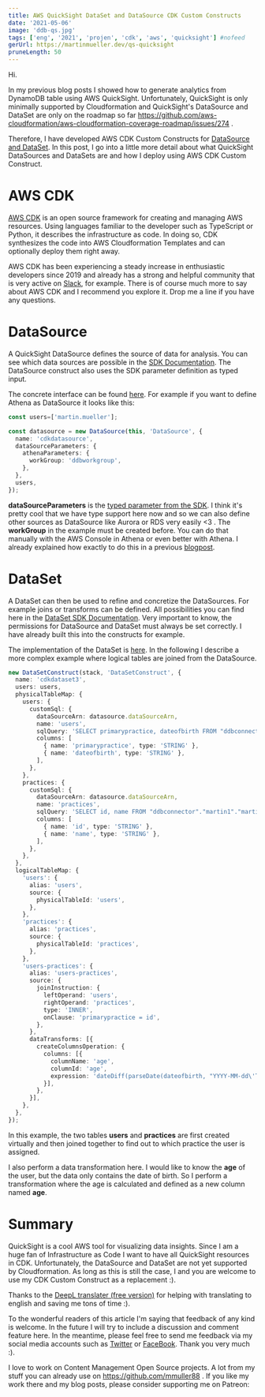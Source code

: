 ```yaml
---
title: AWS QuickSight DataSet and DataSource CDK Custom Constructs
date: '2021-05-06'
image: 'ddb-qs.jpg'
tags: ['eng', '2021', 'projen', 'cdk', 'aws', 'quicksight'] #nofeed
gerUrl: https://martinmueller.dev/qs-quicksight
pruneLength: 50
---
```


Hi.

In my previous blog posts I showed how to generate analytics from DynamoDB table using AWS QuickSight. Unfortunately, QuickSight is only minimally supported by Cloudformation and QuickSight's DataSource and DataSet are only on the roadmap so far https://github.com/aws-cloudformation/aws-cloudformation-coverage-roadmap/issues/274 .

Therefore, I have developed AWS CDK Custom Constructs for [DataSource and DataSet](https://github.com/mmuller88/cdk-quicksight-constructs). In this post, I go into a little more detail about what QuickSight DataSources and DataSets are and how I deploy using AWS CDK Custom Construct.

# AWS CDK
[AWS CDK](https://github.com/aws/aws-cdk) is an open source framework for creating and managing AWS resources. Using languages familiar to the developer such as TypeScript or Python, it describes the infrastructure as code. In doing so, CDK synthesizes the code into AWS Cloudformation Templates and can optionally deploy them right away.

AWS CDK has been experiencing a steady increase in enthusiastic developers since 2019 and already has a strong and helpful community that is very active on [Slack](https://cdk-dev.slack.com), for example. There is of course much more to say about AWS CDK and I recommend you explore it. Drop me a line if you have any questions.

# DataSource
A QuickSight DataSource defines the source of data for analysis. You can see which data sources are possible in the [SDK Documentation](https://docs.aws.amazon.com/AWSJavaScriptSDK/latest/AWS/QuickSight.html#createDataSource-property). The DataSource construct also uses the SDK parameter definition as typed input.

The concrete interface can be found [here](https://github.com/mmuller88/cdk-quicksight-constructs/blob/main/src/datasource.ts). For example if you want to define Athena as DataSource it looks like this:

```ts
const users=['martin.mueller'];

const datasource = new DataSource(this, 'DataSource', {
  name: 'cdkdatasource',
  dataSourceParameters: {
    athenaParameters: {
      workGroup: 'ddbworkgroup',
    },
  },
  users,
});
```

**dataSourceParameters** is the [typed parameter from the SDK](https://docs.aws.amazon.com/AWSJavaScriptSDK/latest/AWS/QuickSight.html#createDataSource-property). I think it's pretty cool that we have type support here now and so we can also define other sources as DataSource like Aurora or RDS very easily <3 . The **workGroup** in the example must be created before. You can do that manually with the AWS Console in Athena or even better with Athena. I already explained how exactly to do this in a previous [blogpost](https://martinmueller.dev/cdk-ddb-quicksight).

# DataSet
A DataSet can then be used to refine and concretize the DataSources. For example joins or transforms can be defined. All possibilities you can find here in the [DataSet SDK Documentation](https://docs.aws.amazon.com/AWSJavaScriptSDK/latest/AWS/QuickSight.html#createDataSet-property). Very important to know, the permissions for DataSource and DataSet must always be set correctly. I have already built this into the constructs for example.

The implementation of the DataSet is [here](https://github.com/mmuller88/cdk-quicksight-constructs/blob/main/src/dataset.ts). In the following I describe a more complex example where logical tables are joined from the DataSource.

```ts
new DataSetConstruct(stack, 'DataSetConstruct', {
  name: 'cdkdataset3',
  users: users,
  physicalTableMap: {
    users: {
      customSql: {
        dataSourceArn: datasource.dataSourceArn,
        name: 'users',
        sqlQuery: 'SELECT primarypractice, dateofbirth FROM "ddbconnector"."martin1"."martin1" WHERE groupid = \'users\' AND firstname is not null',
        columns: [
          { name: 'primarypractice', type: 'STRING' },
          { name: 'dateofbirth', type: 'STRING' },
        ],
      },
    },
    practices: {
      customSql: {
        dataSourceArn: datasource.dataSourceArn,
        name: 'practices',
        sqlQuery: 'SELECT id, name FROM "ddbconnector"."martin1"."martin1" WHERE groupid = \'medical-practices\' AND name is not null',
        columns: [
          { name: 'id', type: 'STRING' },
          { name: 'name', type: 'STRING' },
        ],
      },
    },
  },
  logicalTableMap: {
    'users': {
      alias: 'users',
      source: {
        physicalTableId: 'users',
      },
    },
    'practices': {
      alias: 'practices',
      source: {
        physicalTableId: 'practices',
      },
    },
    'users-practices': {
      alias: 'users-practices',
      source: {
        joinInstruction: {
          leftOperand: 'users',
          rightOperand: 'practices',
          type: 'INNER',
          onClause: 'primarypractice = id',
        },
      },
      dataTransforms: [{
        createColumnsOperation: {
          columns: [{
            columnName: 'age',
            columnId: 'age',
            expression: 'dateDiff(parseDate(dateofbirth, "YYYY-MM-dd\'T\'HH:mm:ssZ"),now(), "YYYY")',
          }],
        },
      }],
    },
  },
});
```

In this example, the two tables **users** and **practices** are first created virtually and then joined together to find out to which practice the user is assigned.

I also perform a data transformation here. I would like to know the **age** of the user, but the data only contains the date of birth. So I perform a transformation where the age is calculated and defined as a new column named **age**.

# Summary
QuickSight is a cool AWS tool for visualizing data insights. Since I am a huge fan of Infrastructure as Code I want to have all QuickSight resources in CDK. Unfortunately, the DataSource and DataSet are not yet supported by Cloudformation. As long as this is still the case, I and you are welcome to use my CDK Custom Construct as a replacement :).

Thanks to the [DeepL translater (free version)](https://DeepL.com/Translator) for helping with translating to english and saving me tons of time :).

To the wonderful readers of this article I'm saying that feedback of any kind is welcome. In the future I will try to include a discussion and comment feature here. In the meantime, please feel free to send me feedback via my social media accounts such as [Twitter](https://twitter.com/MartinMueller_) or [FaceBook](https://facebook.com/martin.muller.10485). Thank you very much :).

I love to work on Content Management Open Source projects. A lot from my stuff you can already use on https://github.com/mmuller88 . If you like my work there and my blog posts, please consider supporting me on Patreon:

 